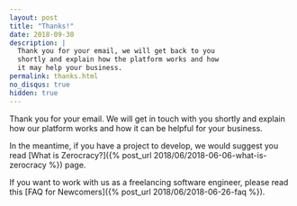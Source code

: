 ```yaml
---
layout: post
title: "Thanks!"
date: 2018-09-30
description: |
  Thank you for your email, we will get back to you
  shortly and explain how the platform works and how
  it may help your business.
permalink: thanks.html
no_disqus: true
hidden: true
---
```


Thank you for your email. We will get in touch with you
shortly and explain how our platform works and how it
can be helpful for your business.

In the meantime, if you have a project to develop, we would
suggest you read [What is Zerocracy?]({% post_url 2018/06/2018-06-06-what-is-zerocracy %}) page.

If you want to work with us as a freelancing software engineer,
please read this [FAQ for Newcomers]({% post_url 2018/06/2018-06-26-faq %}).
